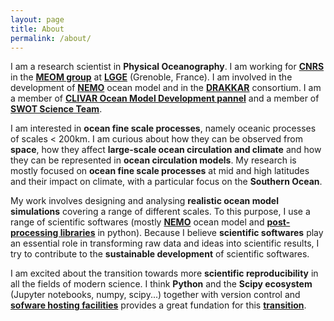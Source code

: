 ```yaml
---
layout: page
title: About
permalink: /about/
---
```


I am a research scientist in **Physical Oceanography**. I am working for **[CNRS](http://www.cnrs.fr/)** in the **[MEOM group](http://lgge.osug.fr/meom/)** at **[LGGE](http://lgge.osug.fr/)** (Grenoble, France). I am involved in the development of **[NEMO](http://www.nemo-ocean.eu/)** ocean model and in the **[DRAKKAR](http://www.drakkar-ocean.eu/)** consortium. I am a member of **[CLIVAR Ocean Model Development pannel](http://www.clivar.org/clivar-panels/omdp)** and a member of **[SWOT Science Team](https://swot.jpl.nasa.gov/science/sdt/)**. 


I am interested in **ocean fine scale processes**, namely oceanic processes of scales < 200km. I am curious about how they can be observed from **space**, how they affect **large-scale ocean circulation and climate** and how they can be represented in **ocean circulation models**. My research is mostly focused on **ocean fine scale processes** at mid and high latitudes and their impact on climate, with a particular focus on the **Southern Ocean**. 

My work involves designing and analysing **realistic ocean model simulations** covering a range of different scales. To this purpose, I use a range of scientific softwares (mostly **[NEMO](http://www.nemo-ocean.eu/)** ocean model and **[post-processing libraries](https://github.com/lesommer/oocgcm)** in python). 
Because I believe **scientific softwares** play an essential role in transforming raw data and ideas into scientific results, I try to contribute to the **sustainable development** of scientific softwares.

I am excited about the transition towards more **scientific reproducibility** in all the fields of modern science. 
I think **Python** and the **Scipy ecosystem** (Jupyter notebooks, numpy, scipy...) together with version control and **[sofware hosting facilities](http://blog.jupyter.org/2015/05/07/rendering-notebooks-on-github/)** provides a great 
fundation for this **[transition](http://www.nature.com/news/interactive-notebooks-sharing-the-code-1.16261)**. 
